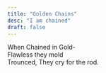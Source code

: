 ```yaml
---
title: "Golden Chains"
desc: "I am chained"
draft: false
---
```


When Chained in Gold-\
Flawless they mold\
Trounced, They cry for the rod.
